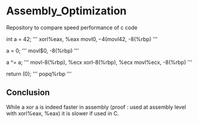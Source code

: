 # Assembly_Optimization
Repository to compare speed performance of c code

int a = 42;
'''
xorl%eax, %eax
movl$0, -4(%rbp)
movl$42, -8(%rbp)
'''

a = 0;
'''
movl$0, -8(%rbp)
'''

a ^= a;
'''
movl-8(%rbp), %ecx
xorl-8(%rbp), %ecx
movl%ecx, -8(%rbp)
'''

return (0);
'''
popq%rbp
'''

## Conclusion
While a xor a is indeed faster in assembly (proof : used at assembly level with xorl%eax, %eax)
it is slower if used in C.
